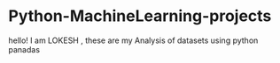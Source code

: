 # Python-MachineLearning-projects
hello! I am LOKESH , these are my Analysis of datasets using python panadas 
